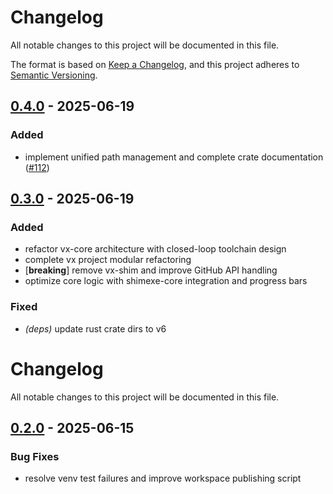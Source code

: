 # Changelog

All notable changes to this project will be documented in this file.

The format is based on [Keep a Changelog](https://keepachangelog.com/en/1.0.0/),
and this project adheres to [Semantic Versioning](https://semver.org/spec/v2.0.0.html).


## [0.4.0](https://github.com/loonghao/vx/compare/vx-core-v0.3.0...vx-core-v0.4.0) - 2025-06-19

### Added

- implement unified path management and complete crate documentation ([#112](https://github.com/loonghao/vx/pull/112))

## [0.3.0](https://github.com/loonghao/vx/compare/vx-core-v0.2.6...vx-core-v0.3.0) - 2025-06-19

### Added

- refactor vx-core architecture with closed-loop toolchain design
- complete vx project modular refactoring
- [**breaking**] remove vx-shim and improve GitHub API handling
- optimize core logic with shimexe-core integration and progress bars

### Fixed

- *(deps)* update rust crate dirs to v6
# Changelog

All notable changes to this project will be documented in this file.


## [0.2.0](https://github.com/loonghao/vx/compare/vx-core-v0.1.36...vx-core-v0.2.0) - 2025-06-15

### Bug Fixes

- resolve venv test failures and improve workspace publishing script
